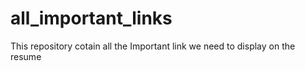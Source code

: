 # all_important_links
This repository cotain all the Important link we need to display on the resume 
